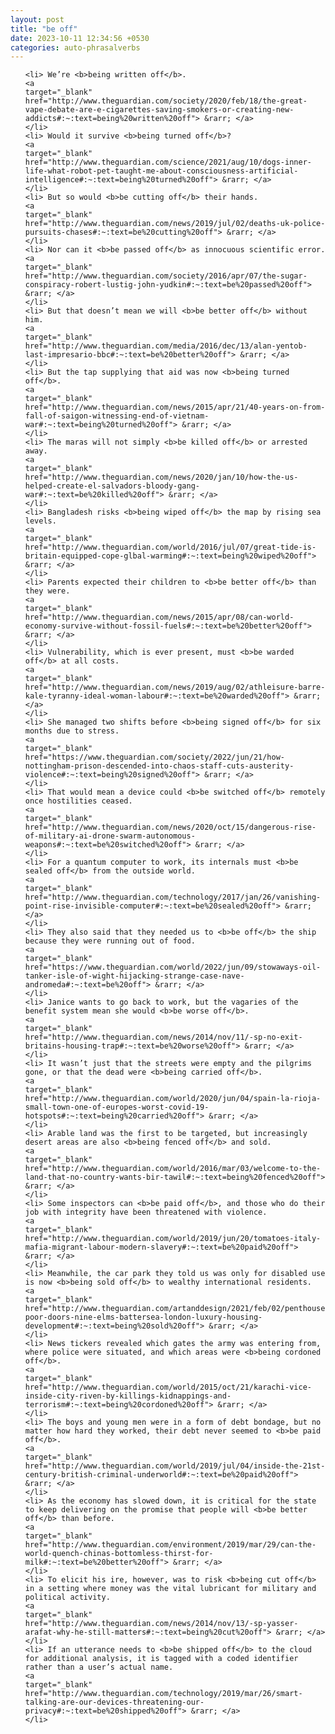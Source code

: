 ```yaml
---
layout: post
title: "be off"
date: 2023-10-11 12:34:56 +0530
categories: auto-phrasalverbs
---
```

<ol>

    <li> We’re <b>being written off</b>.
    <a 
    target="_blank" 
    href="http://www.theguardian.com/society/2020/feb/18/the-great-vape-debate-are-e-cigarettes-saving-smokers-or-creating-new-addicts#:~:text=being%20written%20off"> &rarr; </a>
    </li>
    <li> Would it survive <b>being turned off</b>?
    <a 
    target="_blank" 
    href="http://www.theguardian.com/science/2021/aug/10/dogs-inner-life-what-robot-pet-taught-me-about-consciousness-artificial-intelligence#:~:text=being%20turned%20off"> &rarr; </a>
    </li>
    <li> But so would <b>be cutting off</b> their hands.
    <a 
    target="_blank" 
    href="http://www.theguardian.com/news/2019/jul/02/deaths-uk-police-pursuits-chases#:~:text=be%20cutting%20off"> &rarr; </a>
    </li>
    <li> Nor can it <b>be passed off</b> as innocuous scientific error.
    <a 
    target="_blank" 
    href="http://www.theguardian.com/society/2016/apr/07/the-sugar-conspiracy-robert-lustig-john-yudkin#:~:text=be%20passed%20off"> &rarr; </a>
    </li>
    <li> But that doesn’t mean we will <b>be better off</b> without him.
    <a 
    target="_blank" 
    href="http://www.theguardian.com/media/2016/dec/13/alan-yentob-last-impresario-bbc#:~:text=be%20better%20off"> &rarr; </a>
    </li>
    <li> But the tap supplying that aid was now <b>being turned off</b>.
    <a 
    target="_blank" 
    href="http://www.theguardian.com/news/2015/apr/21/40-years-on-from-fall-of-saigon-witnessing-end-of-vietnam-war#:~:text=being%20turned%20off"> &rarr; </a>
    </li>
    <li> The maras will not simply <b>be killed off</b> or arrested away.
    <a 
    target="_blank" 
    href="http://www.theguardian.com/news/2020/jan/10/how-the-us-helped-create-el-salvadors-bloody-gang-war#:~:text=be%20killed%20off"> &rarr; </a>
    </li>
    <li> Bangladesh risks <b>being wiped off</b> the map by rising sea levels.
    <a 
    target="_blank" 
    href="http://www.theguardian.com/world/2016/jul/07/great-tide-is-britain-equipped-cope-glbal-warming#:~:text=being%20wiped%20off"> &rarr; </a>
    </li>
    <li> Parents expected their children to <b>be better off</b> than they were.
    <a 
    target="_blank" 
    href="http://www.theguardian.com/news/2015/apr/08/can-world-economy-survive-without-fossil-fuels#:~:text=be%20better%20off"> &rarr; </a>
    </li>
    <li> Vulnerability, which is ever present, must <b>be warded off</b> at all costs.
    <a 
    target="_blank" 
    href="http://www.theguardian.com/news/2019/aug/02/athleisure-barre-kale-tyranny-ideal-woman-labour#:~:text=be%20warded%20off"> &rarr; </a>
    </li>
    <li> She managed two shifts before <b>being signed off</b> for six months due to stress.
    <a 
    target="_blank" 
    href="https://www.theguardian.com/society/2022/jun/21/how-nottingham-prison-descended-into-chaos-staff-cuts-austerity-violence#:~:text=being%20signed%20off"> &rarr; </a>
    </li>
    <li> That would mean a device could <b>be switched off</b> remotely once hostilities ceased.
    <a 
    target="_blank" 
    href="http://www.theguardian.com/news/2020/oct/15/dangerous-rise-of-military-ai-drone-swarm-autonomous-weapons#:~:text=be%20switched%20off"> &rarr; </a>
    </li>
    <li> For a quantum computer to work, its internals must <b>be sealed off</b> from the outside world.
    <a 
    target="_blank" 
    href="http://www.theguardian.com/technology/2017/jan/26/vanishing-point-rise-invisible-computer#:~:text=be%20sealed%20off"> &rarr; </a>
    </li>
    <li> They also said that they needed us to <b>be off</b> the ship because they were running out of food.
    <a 
    target="_blank" 
    href="https://www.theguardian.com/world/2022/jun/09/stowaways-oil-tanker-isle-of-wight-hijacking-strange-case-nave-andromeda#:~:text=be%20off"> &rarr; </a>
    </li>
    <li> Janice wants to go back to work, but the vagaries of the benefit system mean she would <b>be worse off</b>.
    <a 
    target="_blank" 
    href="http://www.theguardian.com/news/2014/nov/11/-sp-no-exit-britains-housing-trap#:~:text=be%20worse%20off"> &rarr; </a>
    </li>
    <li> It wasn’t just that the streets were empty and the pilgrims gone, or that the dead were <b>being carried off</b>.
    <a 
    target="_blank" 
    href="http://www.theguardian.com/world/2020/jun/04/spain-la-rioja-small-town-one-of-europes-worst-covid-19-hotspots#:~:text=being%20carried%20off"> &rarr; </a>
    </li>
    <li> Arable land was the first to be targeted, but increasingly desert areas are also <b>being fenced off</b> and sold.
    <a 
    target="_blank" 
    href="http://www.theguardian.com/world/2016/mar/03/welcome-to-the-land-that-no-country-wants-bir-tawil#:~:text=being%20fenced%20off"> &rarr; </a>
    </li>
    <li> Some inspectors can <b>be paid off</b>, and those who do their job with integrity have been threatened with violence.
    <a 
    target="_blank" 
    href="http://www.theguardian.com/world/2019/jun/20/tomatoes-italy-mafia-migrant-labour-modern-slavery#:~:text=be%20paid%20off"> &rarr; </a>
    </li>
    <li> Meanwhile, the car park they told us was only for disabled use is now <b>being sold off</b> to wealthy international residents.
    <a 
    target="_blank" 
    href="http://www.theguardian.com/artanddesign/2021/feb/02/penthouses-poor-doors-nine-elms-battersea-london-luxury-housing-development#:~:text=being%20sold%20off"> &rarr; </a>
    </li>
    <li> News tickers revealed which gates the army was entering from, where police were situated, and which areas were <b>being cordoned off</b>.
    <a 
    target="_blank" 
    href="http://www.theguardian.com/world/2015/oct/21/karachi-vice-inside-city-riven-by-killings-kidnappings-and-terrorism#:~:text=being%20cordoned%20off"> &rarr; </a>
    </li>
    <li> The boys and young men were in a form of debt bondage, but no matter how hard they worked, their debt never seemed to <b>be paid off</b>.
    <a 
    target="_blank" 
    href="http://www.theguardian.com/world/2019/jul/04/inside-the-21st-century-british-criminal-underworld#:~:text=be%20paid%20off"> &rarr; </a>
    </li>
    <li> As the economy has slowed down, it is critical for the state to keep delivering on the promise that people will <b>be better off</b> than before.
    <a 
    target="_blank" 
    href="http://www.theguardian.com/environment/2019/mar/29/can-the-world-quench-chinas-bottomless-thirst-for-milk#:~:text=be%20better%20off"> &rarr; </a>
    </li>
    <li> To elicit his ire, however, was to risk <b>being cut off</b> in a setting where money was the vital lubricant for military and political activity.
    <a 
    target="_blank" 
    href="http://www.theguardian.com/news/2014/nov/13/-sp-yasser-arafat-why-he-still-matters#:~:text=being%20cut%20off"> &rarr; </a>
    </li>
    <li> If an utterance needs to <b>be shipped off</b> to the cloud for additional analysis, it is tagged with a coded identifier rather than a user’s actual name.
    <a 
    target="_blank" 
    href="http://www.theguardian.com/technology/2019/mar/26/smart-talking-are-our-devices-threatening-our-privacy#:~:text=be%20shipped%20off"> &rarr; </a>
    </li>